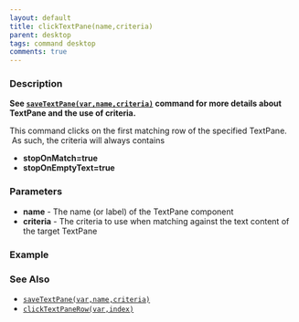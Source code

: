 ```yaml
---
layout: default
title: clickTextPane(name,criteria)
parent: desktop
tags: command desktop
comments: true
---
```


### Description

**See [`saveTextPane(var,name,criteria)`](saveTextPane(var,name,criteria)) command for more details about TextPane and the use of criteria.**

This command clicks on the first matching row of the specified TextPane.  As such, the criteria will always contains

- **stopOnMatch=true**
- **stopOnEmptyText=true**

### Parameters

- **name** - The name (or label) of the TextPane component
- **criteria** - The criteria to use when matching against the text content of the target TextPane

### Example


### See Also

- [`saveTextPane(var,name,criteria)`](saveTextPane(var,name,criteria))
- [`clickTextPaneRow(var,index)`](clickTextPaneRow(var,index))